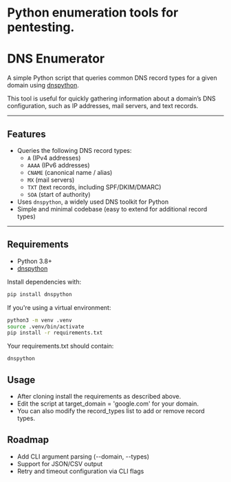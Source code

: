 # Python enumeration tools for pentesting.


# DNS Enumerator

A simple Python script that queries common DNS record types for a given domain using [dnspython](https://www.dnspython.org/).

This tool is useful for quickly gathering information about a domain’s DNS configuration, such as IP addresses, mail servers, and text records.

---

## Features

- Queries the following DNS record types:
  - `A` (IPv4 addresses)
  - `AAAA` (IPv6 addresses)
  - `CNAME` (canonical name / alias)
  - `MX` (mail servers)
  - `TXT` (text records, including SPF/DKIM/DMARC)
  - `SOA` (start of authority)
- Uses `dnspython`, a widely used DNS toolkit for Python
- Simple and minimal codebase (easy to extend for additional record types)

---

## Requirements

- Python 3.8+
- [dnspython](https://pypi.org/project/dnspython/)

Install dependencies with:

```bash
pip install dnspython
```

If you're using a virtual environment:

```bash
python3 -m venv .venv
source .venv/bin/activate
pip install -r requirements.txt
```

Your requirements.txt should contain:
```
dnspython
```

## Usage

- After cloning install the requirements as described above.
- Edit the script at target_domain = 'google.com' for your domain.
- You can also modify the record_types list to add or remove record types.

## Roadmap

- Add CLI argument parsing (--domain, --types)
- Support for JSON/CSV output
- Retry and timeout configuration via CLI flags
